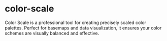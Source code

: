 # color-scale
 Color Scale is a professional tool for creating precisely scaled color palettes. Perfect for basemaps and data visualization, it ensures your color schemes are visually balanced and effective.
